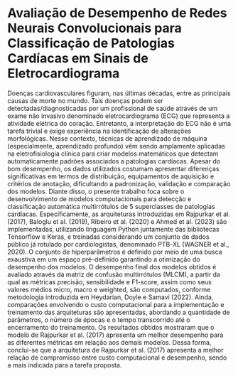 # Avaliação de Desempenho de Redes Neurais Convolucionais para Classificação de Patologias Cardíacas em Sinais de Eletrocardiograma
Doenças cardiovasculares figuram, nas últimas décadas, entre as principais causas de morte no mundo. Tais doenças podem ser detectadas/diagnosticadas por um profissional de saúde através de um exame não invasivo denominado eletrocardiograma (ECG) que representa a atividade elétrica do coração. Entretanto, a interpretação do ECG não é uma tarefa trivial e exige experiência na identificação de alterações morfológicas. Nesse contexto, técnicas de aprendizado de máquina (especialmente, aprendizado profundo) vêm sendo amplamente aplicadas na eletrofisiologia clínica para criar modelos matemáticos que detectam automaticamente padrões associados a patologias cardíacas. Apesar do bom desempenho, os dados utilizados costumam apresentar diferenças significativas em termos de distribuição, equipamentos de aquisição e critérios de anotação, dificultando a padronização, validação e comparação dos modelos. Diante disso, o presente trabalho foca sobre o desenvolvimento de modelos computacionais para detecção e classificação automática multirrótulos de 5 superclasses de patologias cardíacas. Especificamente, as arquiteturas introduzidas em Rajpurkar et al. (2017), Baloglu et al. (2019), Ribeiro et al. (2020) e Ahmed et al. (2023) são implementadas, utilizando linguagem Python juntamente das bibliotecas Tensorflow e Keras, e treinadas considerando um conjunto de dados público já rotulado por cardiologistas, denominado PTB-XL (WAGNER et al., 2020). O conjunto de hiperparâmetros é definido por meio de uma busca exaustiva em um espaço pré-definido garantindo a otimização do desempenho dos modelos. O desempenho final dos modelos obtidos é avaliado através da matriz de confusão multirrótulos (MLCM), a partir da qual as métricas precisão, sensibilidade e F1-score, assim como seus valores médios micro, macro e weighted, são computados, conforme metodologia introduzida em Heydarian, Doyle e Samavi (2022). Ainda, comparações envolvendo o custo computacional para a implementação e treinamento das arquiteturas são apresentadas, abordando a quantidade de parâmetros, o número de épocas e o tempo transcorrido até o encerramento do treinamento. Os resultados obtidos mostraram que o modelo de Rajpurkar et al. (2017) apresenta um melhor desempenho para as diferentes métricas em relação aos demais modelos. Dessa forma, conclui-se que a arquitetura de Rajpurkar et al. (2017) apresenta a melhor relação de compromisso entre custo computacional e desempenho, sendo a mais indicada para a tarefa proposta.
